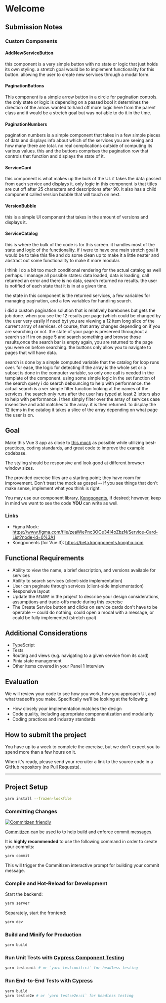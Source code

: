 # Welcome


## Submission Notes

### Custom Components

#### AddNewServiceButton

this component is a very simple button with no state or logic that just holds its own styling. a stretch goal would be to implement functionality for this button. allowing the user to create new services through a modal form.

#### PaginationButtons

This component is a simple arrow button in a circle for pagination controls. the only state or logic is depending on a passed bool it determines the direction of the arrow. wanted to hand off more logic here from the parent class and it would be a stretch goal but was not able to do it in the time.

#### PaginationNumbers

pagination numbers is a simple component that takes in a few simple pieces of data and displays info about which of the services you are seeing and how many there are total. no real complications outside of computing its various values. this and the buttons comprises the pagination row that controls that function and displays the state of it.

#### ServiceCard

this component is what makes up the bulk of the UI. it takes the data passed from each service and displays it. only logic in this component is that titles are cut off after 25 characters and descriptions after 90. It also has a child component called version bubble that will touch on next.

#### VersionBubble

this is a simple UI component that takes in the amount of versions and displays it. 

#### ServiceCatalog

this is where the bulk of the code is for this screen. it handles most of the state and logic of the functionality. if i were to have one main stretch goal it would be to take this file and do some clean up to make it a little neater and abstract out some functionality to make it more modular.

i think i do a bit too much conditional rendering for the actual catalog as well perhaps. I manage all possible states: data loaded, data is loading, call returned an error and there is no data, search returned no results. the user is notified of each state that it is in at a given time.

the state in this component is the returned services, a few variables for managing pagination, and a few variables for handling search. 

i did a custom pagination solution that is relatively barebones but gets the job done. when you see the 12 results per page (which could be changed by the user very easily if need by) you are viewing a 12 item long slice of the current array of services. of course, that array changes depending on if you are searching or not. the state of your page is preserved throughout a search so if im on page 5 and search something and browse those results,once the search bar is empty again, you are returned to the page you were on before searching. the buttons only allow you to navigate to pages that will have data.

search is done by a simple computed variable that the catalog for loop runs over. for ease, the logic for detecting if the array is the whole set or a subset is done in the computer variable, so only one call is needed in the template of the component. using some simple logic in the set function of the search query i do search debouncing to help with performance. the actual search is a ver simple filter function looking at the names of the services. the search only runs after the user has typed at least 2 letters also to help with performance. i then simply filter over the array of services case insensitive and add matches to the array. it is then returned. to display the 12 items in the catalog it takes a slice of the array depending on what page the user is on.

## Goal

Make this Vue 3 app as close to [this mock](https://www.figma.com/file/zeaWiePnc3OCe34I4oZbzN/Service-Card-List?node-id=0%3A1) as possible while utilizing best-practices, coding standards, and great code to improve the example codebase.

The styling should be responsive and look good at different browser window sizes.

The provided exercise files are a starting point; they have room for improvement. Don't treat the mock as gospel -- if you see things that don't make sense, implement what you think is right.

You may use our component library, [Kongponents](https://beta.kongponents.konghq.com), if desired; however, keep in mind we want to see the code **YOU** can write as well.

### Links

- Figma Mock: <https://www.figma.com/file/zeaWiePnc3OCe34I4oZbzN/Service-Card-List?node-id=0%3A1>
- Kongponents (for Vue 3): <https://beta.kongponents.konghq.com>

## Functional Requirements

- Ability to view the name, a brief description, and versions available for services
- Ability to search services (client-side implementation)
- User can paginate through services (client-side implementation)
- Responsive layout
- Update the `README` in the project to describe your design considerations, assumptions and trade-offs made during this exercise
- The Create Service button and clicks on service cards don't have to be operable -- could do nothing, could open a modal with a message, or could be fully implemented (stretch goal)

## Additional Considerations

- TypeScript
- Tests
- Routing and views (e.g. navigating to a given service from its card)
- Pinia state management
- Other items covered in your Panel 1 interview

## Evaluation

We will review your code to see how you work, how you approach UI, and what tradeoffs you make. Specifically we'll be looking at the following:

- How closely your implementation matches the design
- Code quality, including appropriate componentization and modularity
- Coding practices and industry standards

## How to submit the project

You have up to a week to complete the exercise, but we don't expect you to spend more than a few hours on it.

When it's ready, please send your recruiter a link to the source code in a GitHub repository (no Pull Requests).

---

## Project Setup

```sh
yarn install --frozen-lockfile
```

### Committing Changes

[![Commitizen friendly](https://img.shields.io/badge/commitizen-friendly-brightgreen.svg)](http://commitizen.github.io/cz-cli/)

[Commitizen](https://github.com/commitizen/cz-cli) can be used to to help build and enforce commit messages.

It is __highly recommended__ to use the following command in order to create your commits:

```sh
yarn commit
```

This will trigger the Commitizen interactive prompt for building your commit message.

### Compile and Hot-Reload for Development

Start the backend:

```sh
yarn server
```

Separately, start the frontend:

```sh
yarn dev
```

### Build and Minify for Production

```sh
yarn build
```

### Run Unit Tests with [Cypress Component Testing](https://docs.cypress.io/guides/component-testing/introduction)

```sh
yarn test:unit # or `yarn test:unit:ci` for headless testing
```

### Run End-to-End Tests with [Cypress](https://www.cypress.io/)

```sh
yarn build
yarn test:e2e # or `yarn test:e2e:ci` for headless testing
```
